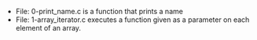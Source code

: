 * File: 0-print_name.c is a function that prints a name
* File: 1-array_iterator.c executes a function given as a parameter on each element of an array.
